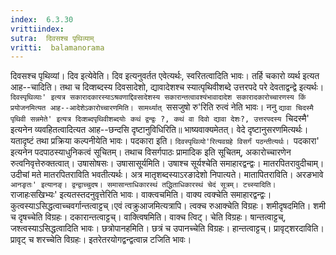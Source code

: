```yaml
---
index:  6.3.30
vrittiindex: 
sutra:  दिवसश्च पृथिव्याम्
vritti:  balamanorama 
---
```


दिवसश्च पृथिव्यां। दिव इत्येवेति। दिव इत्यनुवर्तत एवेत्यर्थः, स्वरितत्वादिति भावः। तर्हि चकारो व्यर्थ इत्यत आह--चादिति। तथा च दिव्शब्दस्य दिवसादेशो, द्यावादेशश्च स्यात्पृथिवीशब्दे उत्तरपदे परे देवताद्वन्द्वे इत्यर्थः। `दिवस्पृथिव्याः' इत्यत्र सकारादकारस्याऽश्रवणाद्दिवसादेशस्य सकारान्तत्वावश्यंभावादादेश सकारादकारोच्चारणस्य किं प्रयोजनमित्यत आह--आदेशेऽकारोच्चारणमिति। सामर्थ्यात् `ससजुषो रु'रिति रुत्वं नेति भावः। ननु `द्यावा चिदस्मै पृथिवी सन्नमेते' इत्यत्र दिव्शब्दपृथिवीशब्दयोः कथं द्वन्द्वः ?, कथं वा दिवो द्यावा देशः?, उत्तरपदस्य `चिदस्मै' इत्यनेन व्यवहितत्वादित्यत आह--छन्दसि दृष्टानुविधिरिति॥ भाष्यवाक्यमेतत्। वेदे दृष्टानुसरणमित्यर्थः। यतादृष्टं तथा प्रक्रिया कल्पनीयेति भावः। पदकारा इति। `दिवस्पृथिव्यो'रित्यवग्रहे विसर्गं पठन्तीत्यर्थः। `पदकारा' इत्यनेन पदपाठस्याधुनिकत्वं सूचितम्। तथाच विसर्गपाठः प्रामादिक इति सूचितम्, अकारोच्चारणेन रुत्वनिवृत्तेरुक्तत्वात्। उषासोषसः। उषासासूर्यमिति। उषाश्च सूर्यश्चेति समाहारद्वन्द्वः। मातरपितरावुदीचाम्। उदीचां मते मातरपितराविति भवतीत्यर्थः। अत्र मातृशब्दस्याऽरङादेशो निपात्यते। मातापितराविति। अरङभावे `आनङृतः' इत्यानङ्। द्वन्द्वाच्चुदष। समासान्ताधिकारस्थं तद्धिताधिकारस्थं चेदं सूत्रम्। टच्स्यादिति। `राजाहःसखिभ्यः' इत्यतस्तदनुवृत्तेरिति भावः। वाक्त्वचमिति। वाक्य त्वक्चेति समाहारद्वन्द्वः। कुत्वस्याऽसिद्धत्वाच्चवर्गान्तत्वाट्टच्।एवं त्वक्रुआजमित्यत्रापि। त्वक्च रुआक्चेति विग्रहः। शमीदृषदमिति। शमी च दृषच्चेति विग्रहः। दकारान्तत्वाट्टच्। वाक्त्विषमिति। वाक्च त्विट्। चेति विग्रहः। षान्तत्वाट्टच्, जश्त्वस्याऽसिद्धत्वादिति भावः। छत्रोपानहमिति। छत्रं च उपानच्चेति विग्रहः। हान्तत्वाट्टच्। प्रावृट्शरदाविति। प्रावृट् च शरच्चेति विग्रहः। इतरेतरयोगद्वन्द्वत्वान्न टजिति भावः।

